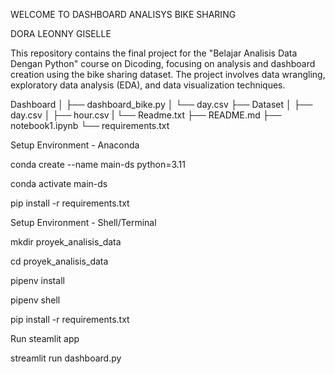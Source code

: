 WELCOME TO DASHBOARD ANALISYS BIKE SHARING

DORA LEONNY GISELLE

This repository contains the final project for the "Belajar Analisis Data Dengan Python" course on Dicoding, focusing on analysis and dashboard creation using the bike sharing dataset. The project involves data wrangling, exploratory data analysis (EDA), and data visualization techniques.

Dashboard
│   ├── dashboard_bike.py
│   └── day.csv
├── Dataset
│   ├── day.csv
│   ├── hour.csv
|   └── Readme.txt
├── README.md
├── notebook1.ipynb
└── requirements.txt


Setup Environment - Anaconda

conda create --name main-ds python=3.11

conda activate main-ds

pip install -r requirements.txt

Setup Environment - Shell/Terminal

mkdir proyek_analisis_data

cd proyek_analisis_data

pipenv install

pipenv shell

pip install -r requirements.txt

Run steamlit app

streamlit run dashboard.py
